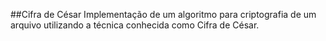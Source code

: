 ##Cifra de César
Implementação de um algoritmo para criptografia de um arquivo utilizando a técnica conhecida como Cifra de César.
